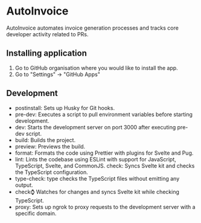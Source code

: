 # AutoInvoice

AutoInvoice automates invoice generation processes and tracks core developer activity related to PRs.

## Installing application
1. Go to GitHub organisation where you would like to install the app.
2. Go to "Settings" -> "GitHub Apps"

## Development 

- postinstall: Sets up Husky for Git hooks.
- pre-dev: Executes a script to pull environment variables before starting development.
- dev: Starts the development server on port 3000 after executing pre-dev script.
- build: Builds the project.
- preview: Previews the build.
- format: Formats the code using Prettier with plugins for Svelte and Pug.
- lint: Lints the codebase using ESLint with support for JavaScript, TypeScript, Svelte, and CommonJS.
 check: Syncs Svelte kit and checks the TypeScript configuration.
- type-check: type checks the TypeScript files without emitting any output.
- check:watch: Watches for changes and syncs Svelte kit while checking TypeScript.
- proxy: Sets up ngrok to proxy requests to the development server with a specific domain.

